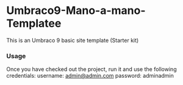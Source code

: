 # Umbraco9-Mano-a-mano-Templatee

This is an Umbraco 9 basic site template (Starter kit)

### Usage

Once you have checked out the project, run it and use the following credentials:
username: admin@admin.com
password: adminadmin

